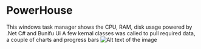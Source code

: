 # PowerHouse
This windows task manager shows the CPU, RAM, disk usage powered by .Net C# and Bunifu Ui
A few kernal classes was called to pull required data, a couple of charts and progress bars
![Alt text of the image]("screenshot/powerhouse-cpu.png")
